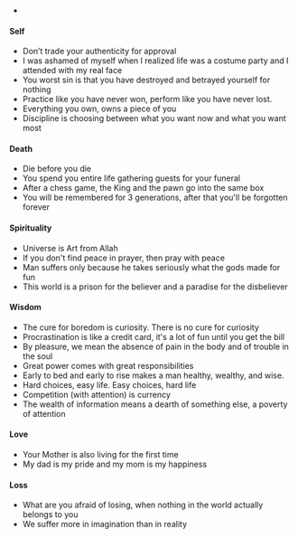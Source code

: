 - 

#### Self
- Don’t trade your authenticity for approval
- I was ashamed of myself when I realized life was a costume party and I attended with my real face
- You worst sin is that you have destroyed and betrayed yourself for nothing
- Practice like you have never won, perform like you have never lost.
- Everything you own, owns a piece of you
- Discipline is choosing between what you want now and what you want most

#### Death
- Die before you die
- You spend you entire life gathering guests for your funeral 
- After a chess game, the King and the pawn go into the same box
- You will be remembered for 3 generations, after that you'll be forgotten forever

#### Spirituality
- Universe is Art from Allah
- If you don't find peace in prayer, then pray with peace
- Man suffers only because he takes seriously what the gods made for fun
- This world is a prison for the believer and a paradise for the disbeliever

#### Wisdom
- The cure for boredom is curiosity. There is no cure for curiosity
- Procrastination is like a credit card, it's a lot of fun until you get the bill
- By pleasure, we mean the absence of pain in the body and of trouble in the soul
- Great power comes with great responsibilities
- Early to bed and early to rise makes a man healthy, wealthy, and wise.
- Hard choices, easy life. Easy choices, hard life
- Competition (with attention) is currency
- The wealth of information means a dearth of something else, a poverty of attention

#### Love
- Your Mother is also living for the first time
- My dad is my pride and my mom is my happiness

#### Loss
- What are you afraid of losing, when nothing in the world actually belongs to you
- We suffer more in imagination than in reality